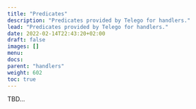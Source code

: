 ```yaml
---
title: "Predicates"
description: "Predicates provided by Telego for handlers."
lead: "Predicates provided by Telego for handlers."
date: 2022-02-14T22:43:20+02:00
draft: false
images: []
menu:
docs:
parent: "handlers"
weight: 602
toc: true
---
```


TBD...

